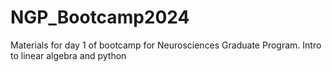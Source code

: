 # NGP_Bootcamp2024
Materials for day 1 of bootcamp for Neurosciences Graduate Program. Intro to linear algebra and python
